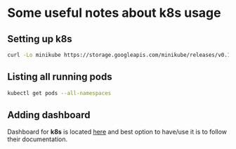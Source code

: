 # Some useful notes about k8s usage

## Setting up k8s

```sh
curl -Lo minikube https://storage.googleapis.com/minikube/releases/v0.19.1/minikube-linux-amd64 && chmod +x minikube && sudo mv minikube /usr/local/bin/
```

## Listing all running pods

```sh
kubectl get pods --all-namespaces
```

## Adding dashboard

Dashboard for **k8s** is located [here](k8s_dashboard) and best option
to have/use it is to follow their documentation.

[k8s_dashboard]: https://github.com/kubernetes/dashboard
